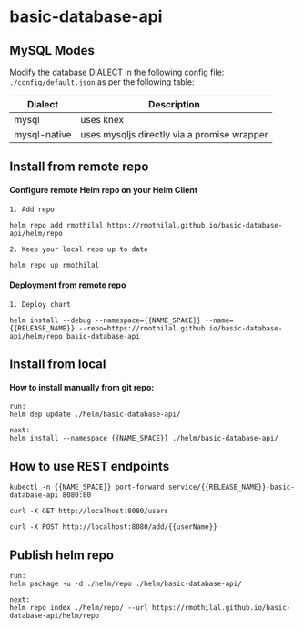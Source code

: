 # basic-database-api

## MySQL Modes

Modify the database DIALECT in the following config file: `./config/default.json` as per the following table:

| Dialect | Description |
| --- | --- |
| mysql | uses knex |
| mysql-native | uses mysqljs directly via a promise wrapper |

## Install from remote repo

#### Configure remote Helm repo on your Helm Client

```
1. Add repo 

helm repo add rmothilal https://rmothilal.github.io/basic-database-api/helm/repo

2. Keep your local repo up to date

helm repo up rmothilal
```

#### Deployment from remote repo
```
1. Deploy chart

helm install --debug --namespace={{NAME_SPACE}} --name={{RELEASE_NAME}} --repo=https://rmothilal.github.io/basic-database-api/helm/repo basic-database-api
```

## Install from local

#### How to install manually from git repo:

```$xslt
run:
helm dep update ./helm/basic-database-api/

next:
helm install --namespace {{NAME_SPACE}} ./helm/basic-database-api/
```

## How to use REST endpoints

```$xslt
kubectl -n {{NAME_SPACE}} port-forward service/{{RELEASE_NAME}}-basic-database-api 8080:80

curl -X GET http://localhost:8080/users 

curl -X POST http://localhost:8080/add/{{userName}}
```

## Publish helm repo
```$xslt
run:
helm package -u -d ./helm/repo ./helm/basic-database-api/

next:
helm repo index ./helm/repo/ --url https://rmothilal.github.io/basic-database-api/helm/repo
```
